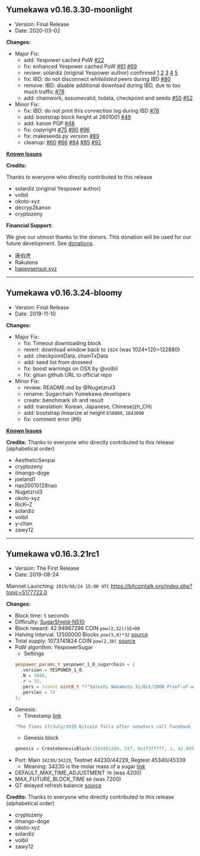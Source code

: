 ## Yumekawa v0.16.3.30-moonlight
- Version: Final Release
- Date: 2020-03-02

**Changes:**
- Major Fix:
  * add: Yespower cached PoW
    [#22](https://github.com/sugarchain-project/sugarchain/pull/22)
  * fix: enhanced Yespower cached PoW
    [#61](https://github.com/sugarchain-project/sugarchain/pull/61)
    [#69](https://github.com/sugarchain-project/sugarchain/pull/69)
  * review: solardiz (original Yespower author) confirmed
    [1](https://github.com/sugarchain-project/sugarchain/pull/22#issuecomment-568301895)
    [2](https://github.com/sugarchain-project/sugarchain/pull/22#issuecomment-568306963)
    [3](https://github.com/sugarchain-project/sugarchain/pull/22#issuecomment-568505605)
    [4](https://github.com/sugarchain-project/sugarchain/issues/31#issuecomment-583833642)
    [5](https://github.com/sugarchain-project/sugarchain/issues/32#issuecomment-568302174)
  * fix: IBD: do not disconnect *whitelisted* peers during IBD
    [#80](https://github.com/sugarchain-project/sugarchain/pull/80)
  * remove: IBD: disable additional download during IBD, due to too much traffic
    [#78](https://github.com/sugarchain-project/sugarchain/pull/78)
  * add: chainwork, assumevalid, txdata, checkpoint and seeds
    [#50](https://github.com/sugarchain-project/sugarchain/pull/50)
    [#52](https://github.com/sugarchain-project/sugarchain/pull/52)
- Minor Fix:
  * fix: IBD: do not print this connection log during IBD
    [#78](https://github.com/sugarchain-project/sugarchain/pull/78)
  * add: bootstrap block height at 2601001
    [#49](https://github.com/sugarchain-project/sugarchain/pull/49)
  * add: kanon PGP
    [#48](https://github.com/sugarchain-project/sugarchain/pull/48)
  * fix: copyright
    [#75](https://github.com/sugarchain-project/sugarchain/pull/75)
    [#90](https://github.com/sugarchain-project/sugarchain/pull/90)
    [#96](https://github.com/sugarchain-project/sugarchain/pull/96)
  * fix: makeseeds.py version
    [#89](https://github.com/sugarchain-project/sugarchain/pull/89)
  * cleanup:
    [#60](https://github.com/sugarchain-project/sugarchain/pull/60)
    [#66](https://github.com/sugarchain-project/sugarchain/pull/66)
    [#84](https://github.com/sugarchain-project/sugarchain/pull/84)
    [#85](https://github.com/sugarchain-project/sugarchain/pull/85)
    [#92](https://github.com/sugarchain-project/sugarchain/pull/92)

**[Known Issues](https://github.com/sugarchain-project/sugarchain#known-issues)**

**Credits:**

Thanks to everyone who directly contributed to this release

- solardiz (original Yespower author)
- volbil
- okoto-xyz
- decryp2kanon
- cryptozeny

**Financial Support:**

We give our utmost thanks to the donors. This donation will be used for our future development. See [donations](https://github.com/sugarchain-project/Donations/blob/master/README.md).

- 唐伯虎
- Rakutens
- [happysensor.xyz](http://happysensor.xyz/)

-----

## Yumekawa v0.16.3.24-bloomy
- Version: Final Release
- Date: 2019-11-10

**Changes:**
- Major Fix:
  * fix: Timeout downloading block
  * revert: download window back to `1024` (was 1024*120=122880)
  * add: checkpointData, chainTxData
  * add: seed list from dnsseed
  * fix: boost warnings on OSX by @volbil
  * fix: gitian github URL to official repo
- Minor Fix:
  * review: README.md by @Nugetzrul3
  * rename: Sugarchain Yumekawa developers
  * create: benchmark sh and result
  * add: translation: Korean, Japanese, Chinese(zh_CH)
  * add: bootstrap linearize at height `650000`, `1043000`
  * fix: comment error (#6)

**[Known Issues](https://github.com/sugarchain-project/sugarchain#known-issues)**

**Credits:**
Thanks to everyone who directly contributed to this release (alphabetical order)

- AestheticSenpai
- cryptozeny
- ilmango-doge
- joeland1
- nao20010128nao
- Nugetzrul3
- okoto-xyz
- RicK~Z
- solardiz
- volbil
- y-chan
- zawy12

-----

## Yumekawa v0.16.3.21rc1
- Version: The First Release
- Date: 2019-08-24

Mainnet Launching: `2019/08/24 15:00 UTC`
https://bitcointalk.org/index.php?topic=5177722.0

**Changes:**
- Block time: `5` seconds
- Difficulty: [SugarShield-N510](https://github.com/sugarchain-project/sugarchain/blob/master-v0.16.3/src/pow.cpp)
- Block reward: 42.94967296 COIN `pow(2,32)/1E+08`
- Halving interval: 12500000 Blocks `pow(5,8)*32` [source](https://github.com/sugarchain-project/sugarchain/blob/32c7d945cda04374f1abbcb8e9787704e7171d4e/src/validation.cpp#L1168-L1211)
- Total supply: 1073741824 COIN `pow(2,30)` [source](https://github.com/sugarchain-project/yumekawa-utils)
- PoW algorithm: YespowerSugar
  * Settings
  ```cpp
  yespower_params_t yespower_1_0_sugarchain = {
    .version = YESPOWER_1_0,
    .N = 2048,
    .r = 32,
    .pers = (const uint8_t *)"Satoshi Nakamoto 31/Oct/2008 Proof-of-work is essentially one-CPU-one-vote",
    .perslen = 74
  };
  ```
- Genesis:
  * Timestamp [link](https://www.thetimes.co.uk/article/facebook-s-libra-knocks-bitcoin-b3zvn67k0)
  ```cpp
  "The Times 17/July/2019 Bitcoin falls after senators call Facebook delusional over libra"
  ```
  * Genesis block
  ```cpp
  genesis = CreateGenesisBlock(1565881200, 247, 0x1f3fffff, 1, 42.94967296 * COIN);
  ```
- Port: Main `34230/34229`, Testnet 44230/44229, Regtest 45340/45339
  * Meaning: 34230 is the molar mass of a sugar [link](https://twitter.com/cryptozeny/status/1130167161475911682)
- DEFAULT_MAX_TIME_ADJUSTMENT `70` (was 4200)
- MAX_FUTURE_BLOCK_TIME `60` (was 7200)
- QT delayed refresh balance [source](https://github.com/sugarchain-project/sugarchain/commit/72436c90b29844cf507895df053103f9b6840776#diff-2e3836af182cfb375329c3463ffd91f8)

**Credits:**
Thanks to everyone who directly contributed to this release (alphabetical order)
- cryptozeny
- ilmango-doge
- okoto-xyz
- solardiz
- volbil
- zawy12
